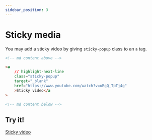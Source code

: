 ```yaml
---
sidebar_position: 3
---
```


# Sticky media

You may add a sticky video by giving `sticky-popup` class to an `a` tag.

```html
<!-- md content above -->

<a
    // highlight-next-line
    class="sticky-popup"
    target="_blank"
    href="https://www.youtube.com/watch?v=uRgQ_TpTj4g"
    >Sticky video</a
>

<!-- md content below -->
```

## Try it!

<a
    class="sticky-popup"
    target="_blank"
    href="https://www.youtube.com/watch?v=uRgQ_TpTj4g"
    data-video-id="uRgQ_TpTj4g"
    >Sticky video</a>
